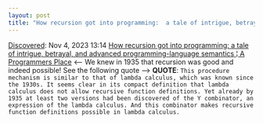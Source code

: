 ```yaml
---
layout: post
title: "How recursion got into programming:  a tale of intrigue, betrayal, and advanced programming-language semantics | A Programmers Place"
---
```

[Discovered](http://rolandtanglao.com/2020/07/29/p1-blogthis-checkvist-list-links-to-blog/): Nov 4, 2023 13:14  [How recursion got into programming:  a tale of intrigue, betrayal, and advanced programming-language semantics ¦ A Programmers Place](https://vanemden.wordpress.com/2014/06/18/how-recursion-got-into-programming-a-comedy-of-errors-3/) <-- We knew in 1935 that recursion was good and indeed possible! See the following quote --> **QUOTE**: `This procedure mechanism is similar to that of lambda calculus, which was known since the 1930s. It seems clear in its compact definition that lambda calculus does not allow recursive function definitions. Yet already by 1935 at least two versions had been discovered of the Y combinator, an expression of the lambda calculus. And this combinator makes recursive function definitions possible in lambda calculus.`
